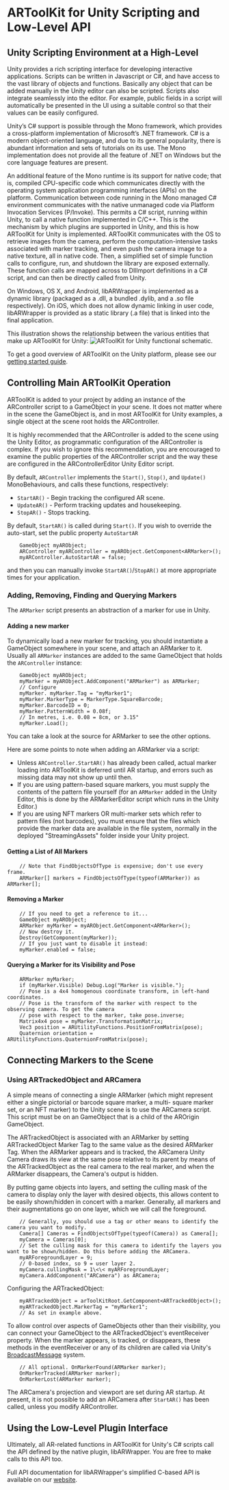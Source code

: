 # ARToolKit for Unity Scripting and Low-Level API

## Unity Scripting Environment at a High-Level
Unity provides a rich scripting interface for developing interactive applications. Scripts can be written in Javascript or C\#, and have access to the vast library of objects and functions. Basically any object that can be added manually in the Unity editor can also be scripted. Scripts also integrate seamlessly into the editor. For example, public fields in a script will automatically be presented in the UI using a suitable control so that their values can be easily configured.

Unity’s C\# support is possible through the Mono framework, which provides a cross-platform implementation of Microsoft’s .NET framework. C\# is a modern object-oriented language, and due to its general popularity, there is abundant information and sets of tutorials on its use. The Mono implementation does not provide all the feature of .NET on Windows but the core language features are present.

An additional feature of the Mono runtime is its support for native code; that is, compiled CPU-specific code which communicates directly with the operating system application programming interfaces (APIs) on the platform. Communication between code running in the Mono managed C\# environment communicates with the native unmanaged code via Platform Invocation Services (P/Invoke). This permits a C\# script, running within Unity, to call a native function implemented in C/C++. This is
the mechanism by which plugins are supported in Unity, and this is how ARToolKit for Unity is implemented. ARToolKit communicates with the OS to retrieve images from the camera, perform the computation-intensive tasks associated with marker tracking, and even push the camera image to a native texture, all in native code. Then, a simplified set of simple function calls to configure, run, and shutdown the library are exposed externally. These function calls are mapped across to DllImport definitions in a C\# script, and can then be directly called from Unity.

On Windows, OS X, and Android, libARWrapper is implemented as a dynamic library (packaged as a .dll, a bundled .dylib, and a .so file respectively). On iOS, which does not allow dynamic linking in user code, libARWrapper is provided as a static library (.a file) that is linked into the final application.

This illustration shows the relationship between the various entities that make up ARToolKit for Unity:
![ARToolKit for Unity functional schematic.][functional_schematic]

To get a good overview of ARToolKit on the Unity platform, please see our [getting started guide][unity_getting_started].

## Controlling Main ARToolKit Operation
ARToolKit is added to your project by adding an instance of the ARController script to a GameObject in your scene. It does not matter where in the scene the GameObject is, and in most ARToolKit for Unity examples, a single object at the scene root holds the ARController.

It is highly recommended that the ARController is added to the scene using the Unity Editor, as programmatic configuration of the ARController is complex. If you wish to ignore this recommendation, you are encouraged to examine the public properties of the ARController script and the way these are configured in the ARControllerEditor Unity Editor script.

By default, `ARController` implements the `Start()`, `Stop()`, and `Update()` MonoBehaviours, and calls these functions, respectively:
-   `StartAR()` - Begin tracking the configured AR scene.
-   `UpdateAR()` - Perform tracking updates and housekeeping.
-   `StopAR()` - Stops tracking.

By default, `StartAR()` is called during `Start()`. If you wish to override the auto-start, set the public property `AutoStartAR`
```
    GameObject myARObject;
    ARController myARController = myARObject.GetComponent<ARMarker>();
    myARController.AutoStartAR = false;
```
and then you can manually invoke `StartAR()`/`StopAR()` at more appropriate times for your application.

### Adding, Removing, Finding and Querying Markers
The `ARMarker` script presents an abstraction of a marker for use in Unity.

#### Adding a new marker
To dynamically load a new marker for tracking, you should instantiate a GameObject somewhere in your scene, and attach an ARMarker to it. Usually all `ARMarker` instances are added to the same GameObject that holds the `ARController` instance:
```
    GameObject myARObject;
    myMarker = myARObject.AddComponent("ARMarker") as ARMarker;
    // Configure
    myMarker. myMarker.Tag = "myMarker1";
    myMarker.MarkerType = MarkerType.SquareBarcode;
    myMarker.BarcodeID = 0;
    myMarker.PatternWidth = 0.08f;
    // In metres, i.e. 0.08 = 8cm, or 3.15"
    myMarker.Load();
```

You can take a look at the source for ARMarker to see the other options.

Here are some points to note when adding an ARMarker via a script:

-   Unless `ARController.StartAR()` has already been called, actual marker loading into ARToolKit is deferred until AR startup, and errors such as missing data may not show up until then.
-   If you are using pattern-based square markers, you must supply the contents of the pattern file yourself (for an `ARMarker` added in the Unity Editor, this is done by the ARMarkerEditor script which runs in the Unity Editor.)
-   If you are using NFT markers OR multi-marker sets which refer to pattern files (not barcodes), you must ensure that the files which provide the marker data are available in the file system, normally in the deployed "StreamingAssets" folder inside your Unity project.

#### Getting a List of All Markers
```
    // Note that FindObjectsOfType is expensive; don't use every frame.
    ARMarker[] markers = FindObjectsOfType(typeof(ARMarker)) as ARMarker[];
```

#### Removing a Marker
```
    // If you need to get a reference to it...
    GameObject myARObject;
    ARMarker myMarker = myARObject.GetComponent<ARMarker>();
    // Now destroy it.
    Destroy(GetComponent(myMarker));
    // If you just want to disable it instead:
    myMarker.enabled = false;
```

#### Querying a Marker for its Visibility and Pose
```
    ARMarker myMarker;
    if (myMarker.Visible) Debug.Log("Marker is visible.");
    // Pose is a 4x4 homogenous coordinate transform, in left-hand coordinates.
    // Pose is the transform of the marker with respect to the observing camera. To get the camera
    // pose with respect to the marker, take pose.inverse;
    Matrix4x4 pose = myMarker.TransformationMatrix;
    Vec3 position = ARUtilityFunctions.PositionFromMatrix(pose);
    Quaternion orientation = ARUtilityFunctions.QuaternionFromMatrix(pose);
```

## Connecting Markers to the Scene

### Using ARTrackedObject and ARCamera
A simple means of connecting a single ARMarker (which might represent either a single pictorial or barcode square marker, a multi- square marker set, or an NFT marker) to the Unity scene is to use the ARCamera script. This script must be on an GameObject that is a child of the AROrigin GameObject.

The ARTrackedObject is associated with an ARMarker by setting ARTrackedObject Marker Tag to the same value as the desired ARMarker Tag. When the ARMarker appears and is tracked, the ARCamera Unity Camera draws its view at the same pose relative to its parent by means of the ARTrackedObject as the real camera to the real marker, and when the ARMarker disappears, the Camera's output is hidden.

By putting game objects into layers, and setting the culling mask of the camera to display only the layer with desired objects, this allows content to be easily shown/hidden in concert with a marker. Generally, all markers and their augmentations go on one layer, which we will call the foreground.
```
    // Generally, you should use a tag or other means to identify the camera you want to modify.
    Camera[] Cameras = FindObjectsOfType(typeof(Camera)) as Camera[];
    myCamera = Cameras[0];
    // Set the culling mask for this camera to identify the layers you want to be shown/hidden. Do this before adding the ARCamera.
    myARForegroundLayer = 9;
    // 0-based index, so 9 = user layer 2.
    myCamera.cullingMask = 1\<\< myARForegroundLayer;
    myCamera.AddComponent("ARCamera") as ARCamera;
```

Configuring the ARTrackedObject:
```
    myARTrackedObject = arToolKitRoot.GetComponent<ARTrackedObject>();
    myARTrackedObject.MarkerTag = "myMarker1";
    // As set in example above.
```

To allow control over aspects of GameObjects other than their visibility, you can connect your GameObject to the ARTrackedObject's eventReceiver property. When the marker appears, is tracked, or disappears, these methods in the eventReceiver or any of its children are called via Unity's [BroadcastMessage][broadcast_message] system.

```
    // All optional. OnMarkerFound(ARMarker marker);
    OnMarkerTracked(ARMarker marker);
    OnMarkerLost(ARMarker marker);
```

The ARCamera's projection and viewport are set during AR startup. At present, it is not possible to add an ARCamera after `StartAR()` has been called, unless you modify ARController.

## Using the Low-Level Plugin Interface
Ultimately, all AR-related functions in ARToolKit for Unity's C\# scripts call the API defined by the native plugin, libARWrapper. You are free to make calls to this API too.

Full API documentation for libARWrapper's simplified C-based API is available on our [website][c_docs].

[unity_getting_started]: ../6_Unity/unity_getting_started.md
[functional_schematic]: ../_media/artoolkit_for_unity_functional_schematic.png
[broadcast_message]: http://docs.unity3d.com/ScriptReference/GameObject.BroadcastMessage.html
[c_docs]: http://www.artoolkit.org
